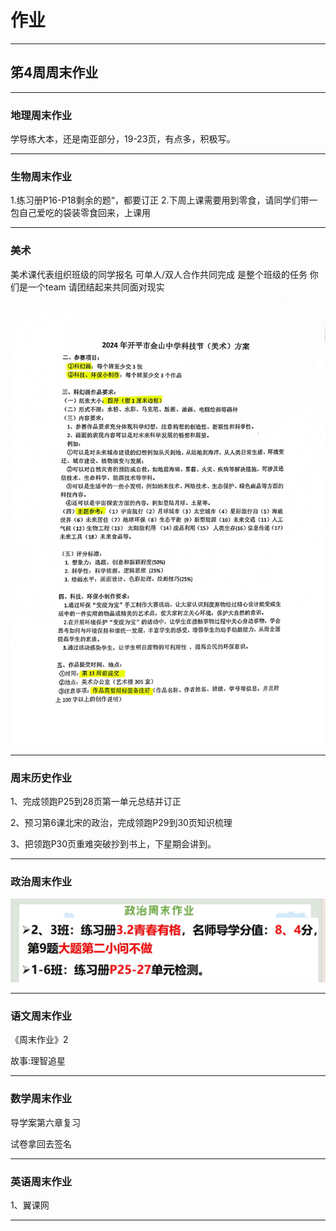 <h1>作业</h1>

<hr>

## 笫4周周末作业 ##
<hr>

### 地理周末作业 ###

学导练大本，还是南亚部分，19-23页，有点多，积极写。 

<hr>

### 生物周末作业 ###

1.练习册P16-P18剩余的题“，都要订正
2.下周上课需要用到零食，请同学们带一包自己爱吃的袋装零食回来，上课用

<hr>

### 美术 ###

美术课代表组织班级的同学报名 可单人/双人合作共同完成 是整个班级的任务 你们是一个team 请团结起来共同面对现实

![美术](_image/art.png)

<hr>

### 周末历史作业 ###

1、完成领跑P25到28页第一单元总结并订正

2、预习第6课北宋的政治，完成领跑P29到30页知识梳理

3、把领跑P30页重难突破抄到书上，下星期会讲到。

<hr>

### 政治周末作业 ###

![政治图片](_image/politics.png)

<hr>

### 语文周末作业 ###

《周末作业》2

故事:理智追星

<hr>

### 数学周末作业 ###

导学案第六章复习

试卷拿回去签名

<hr>

### 英语周末作业 ###

1、翼课网

<hr>
